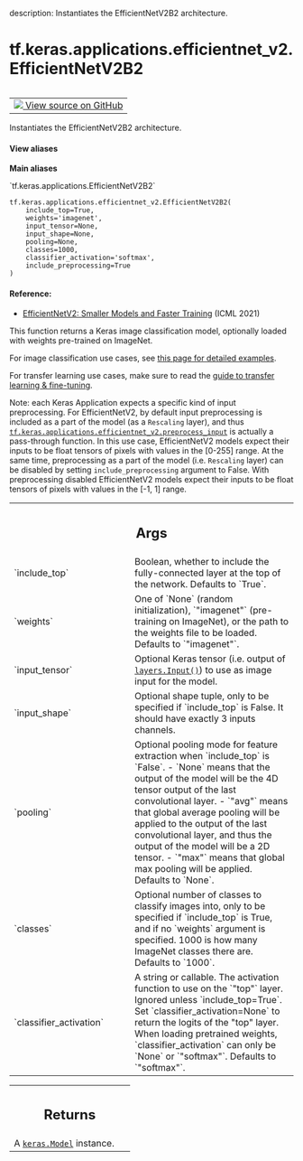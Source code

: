 description: Instantiates the EfficientNetV2B2 architecture.

<div itemscope itemtype="http://developers.google.com/ReferenceObject">
<meta itemprop="name" content="tf.keras.applications.efficientnet_v2.EfficientNetV2B2" />
<meta itemprop="path" content="Stable" />
</div>

# tf.keras.applications.efficientnet_v2.EfficientNetV2B2

<!-- Insert buttons and diff -->

<table class="tfo-notebook-buttons tfo-api nocontent" align="left">
<td>
  <a target="_blank" href="https://github.com/keras-team/keras/tree/v2.15.0/keras/applications/efficientnet_v2.py#L1176-L1203">
    <img src="https://www.tensorflow.org/images/GitHub-Mark-32px.png" />
    View source on GitHub
  </a>
</td>
</table>



Instantiates the EfficientNetV2B2 architecture.


<section class="expandable">
  <h4 class="showalways">View aliases</h4>
  <p>
<b>Main aliases</b>
<p>`tf.keras.applications.EfficientNetV2B2`</p>
</p>
</section>

<pre class="devsite-click-to-copy prettyprint lang-py tfo-signature-link">
<code>tf.keras.applications.efficientnet_v2.EfficientNetV2B2(
    include_top=True,
    weights=&#x27;imagenet&#x27;,
    input_tensor=None,
    input_shape=None,
    pooling=None,
    classes=1000,
    classifier_activation=&#x27;softmax&#x27;,
    include_preprocessing=True
)
</code></pre>



<!-- Placeholder for "Used in" -->


#### Reference:


- [EfficientNetV2: Smaller Models and Faster Training](
    https://arxiv.org/abs/2104.00298) (ICML 2021)

This function returns a Keras image classification model,
optionally loaded with weights pre-trained on ImageNet.

For image classification use cases, see
[this page for detailed examples](
  https://keras.io/api/applications/#usage-examples-for-image-classification-models).

For transfer learning use cases, make sure to read the
[guide to transfer learning & fine-tuning](
  https://keras.io/guides/transfer_learning/).

Note: each Keras Application expects a specific kind of input preprocessing.
For EfficientNetV2, by default input preprocessing is included as a part of
the model (as a `Rescaling` layer), and thus
<a href="../../../../tf/keras/applications/efficientnet_v2/preprocess_input.md"><code>tf.keras.applications.efficientnet_v2.preprocess_input</code></a> is actually a
pass-through function. In this use case, EfficientNetV2 models expect their
inputs to be float tensors of pixels with values in the [0-255] range.
At the same time, preprocessing as a part of the model (i.e. `Rescaling`
layer) can be disabled by setting `include_preprocessing` argument to False.
With preprocessing disabled EfficientNetV2 models expect their inputs to be
float tensors of pixels with values in the [-1, 1] range.

<!-- Tabular view -->
 <table class="responsive fixed orange">
<colgroup><col width="214px"><col></colgroup>
<tr><th colspan="2"><h2 class="add-link">Args</h2></th></tr>

<tr>
<td>
`include_top`<a id="include_top"></a>
</td>
<td>
Boolean, whether to include the fully-connected
layer at the top of the network. Defaults to `True`.
</td>
</tr><tr>
<td>
`weights`<a id="weights"></a>
</td>
<td>
One of `None` (random initialization),
`"imagenet"` (pre-training on ImageNet),
or the path to the weights file to be loaded. Defaults to `"imagenet"`.
</td>
</tr><tr>
<td>
`input_tensor`<a id="input_tensor"></a>
</td>
<td>
Optional Keras tensor
(i.e. output of <a href="../../../../tf/keras/Input.md"><code>layers.Input()</code></a>)
to use as image input for the model.
</td>
</tr><tr>
<td>
`input_shape`<a id="input_shape"></a>
</td>
<td>
Optional shape tuple, only to be specified
if `include_top` is False.
It should have exactly 3 inputs channels.
</td>
</tr><tr>
<td>
`pooling`<a id="pooling"></a>
</td>
<td>
Optional pooling mode for feature extraction
when `include_top` is `False`.
- `None` means that the output of the model will be
    the 4D tensor output of the
    last convolutional layer.
- `"avg"` means that global average pooling
    will be applied to the output of the
    last convolutional layer, and thus
    the output of the model will be a 2D tensor.
- `"max"` means that global max pooling will
    be applied.
Defaults to `None`.
</td>
</tr><tr>
<td>
`classes`<a id="classes"></a>
</td>
<td>
Optional number of classes to classify images
into, only to be specified if `include_top` is True, and
if no `weights` argument is specified. 1000 is how many
ImageNet classes there are. Defaults to `1000`.
</td>
</tr><tr>
<td>
`classifier_activation`<a id="classifier_activation"></a>
</td>
<td>
A string or callable. The activation function to use
on the `"top"` layer. Ignored unless `include_top=True`. Set
`classifier_activation=None` to return the logits of the "top" layer.
When loading pretrained weights, `classifier_activation` can only
be `None` or `"softmax"`.
Defaults to `"softmax"`.
</td>
</tr>
</table>



<!-- Tabular view -->
 <table class="responsive fixed orange">
<colgroup><col width="214px"><col></colgroup>
<tr><th colspan="2"><h2 class="add-link">Returns</h2></th></tr>
<tr class="alt">
<td colspan="2">
A <a href="../../../../tf/keras/Model.md"><code>keras.Model</code></a> instance.
</td>
</tr>

</table>

